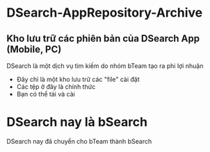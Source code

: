 # DSearch-AppRepository-Archive
## Kho lưu trữ các phiên bản của DSearch App (Mobile, PC)

DSearch là một dịch vụ tìm kiếm do nhóm bTeam tạo ra phi lợi nhuận

- Đây chỉ là một kho lưu trữ các "file" cài đặt
- Các tệp ở đây là chính thức
- Bạn có thể tải và cài

# DSearch nay là bSearch

DSearch nay đã chuyển cho bTeam thành bSearch

